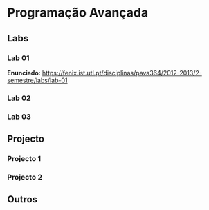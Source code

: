 Programação Avançada
====================

## Labs

### Lab 01

**Enunciado:** https://fenix.ist.utl.pt/disciplinas/pava364/2012-2013/2-semestre/labs/lab-01

### Lab 02

### Lab 03


## Projecto

### Projecto 1

### Projecto 2


## Outros

